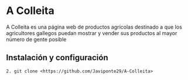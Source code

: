 # A Colleita
A Colleita es una página web de productos agrícolas destinado a que los agricultores gallegos puedan mostrar y vender sus productos al mayor número de gente posible
## Instalación y configuración
 ```
 2. git clone <https://github.com/Javiponte29/A-Colleita>
 ```